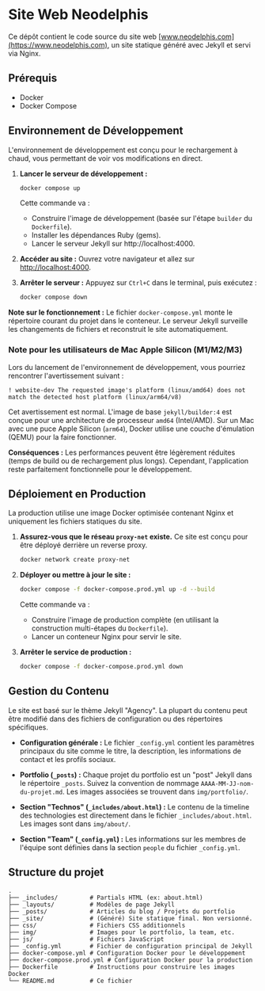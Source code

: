 # Site Web Neodelphis

Ce dépôt contient le code source du site web [www.neodelphis.com](https://www.neodelphis.com), un site statique généré avec Jekyll et servi via Nginx.

## Prérequis

*   Docker
*   Docker Compose

## Environnement de Développement

L'environnement de développement est conçu pour le rechargement à chaud, vous permettant de voir vos modifications en direct.

1.  **Lancer le serveur de développement :**
    ```bash
    docker compose up
    ```
    Cette commande va :
    *   Construire l'image de développement (basée sur l'étape `builder` du `Dockerfile`).
    *   Installer les dépendances Ruby (gems).
    *   Lancer le serveur Jekyll sur http://localhost:4000.

2.  **Accéder au site :**
    Ouvrez votre navigateur et allez sur [http://localhost:4000](http://localhost:4000).

3.  **Arrêter le serveur :**
    Appuyez sur `Ctrl+C` dans le terminal, puis exécutez :
    ```bash
    docker compose down
    ```

**Note sur le fonctionnement :** Le fichier `docker-compose.yml` monte le répertoire courant du projet dans le conteneur. Le serveur Jekyll surveille les changements de fichiers et reconstruit le site automatiquement.

### Note pour les utilisateurs de Mac Apple Silicon (M1/M2/M3)

Lors du lancement de l'environnement de développement, vous pourriez rencontrer l'avertissement suivant :
```
! website-dev The requested image's platform (linux/amd64) does not match the detected host platform (linux/arm64/v8)
```
Cet avertissement est normal. L'image de base `jekyll/builder:4` est conçue pour une architecture de processeur `amd64` (Intel/AMD). Sur un Mac avec une puce Apple Silicon (`arm64`), Docker utilise une couche d'émulation (QEMU) pour la faire fonctionner.

**Conséquences :** Les performances peuvent être légèrement réduites (temps de build ou de rechargement plus longs). Cependant, l'application reste parfaitement fonctionnelle pour le développement.

## Déploiement en Production

La production utilise une image Docker optimisée contenant Nginx et uniquement les fichiers statiques du site.

1.  **Assurez-vous que le réseau `proxy-net` existe.** Ce site est conçu pour être déployé derrière un reverse proxy.
    ```bash
    docker network create proxy-net
    ```

2.  **Déployer ou mettre à jour le site :**
    ```bash
    docker compose -f docker-compose.prod.yml up -d --build
    ```
    Cette commande va :
    *   Construire l'image de production complète (en utilisant la construction multi-étapes du `Dockerfile`).
    *   Lancer un conteneur Nginx pour servir le site.

3.  **Arrêter le service de production :**
    ```bash
    docker compose -f docker-compose.prod.yml down
    ```

## Gestion du Contenu

Le site est basé sur le thème Jekyll "Agency". La plupart du contenu peut être modifié dans des fichiers de configuration ou des répertoires spécifiques.

*   **Configuration générale :**
    Le fichier `_config.yml` contient les paramètres principaux du site comme le titre, la description, les informations de contact et les profils sociaux.

*   **Portfolio (`_posts`) :**
    Chaque projet du portfolio est un "post" Jekyll dans le répertoire `_posts`. Suivez la convention de nommage `AAAA-MM-JJ-nom-du-projet.md`. Les images associées se trouvent dans `img/portfolio/`.

*   **Section "Technos" (`_includes/about.html`) :**
    Le contenu de la timeline des technologies est directement dans le fichier `_includes/about.html`. Les images sont dans `img/about/`.

*   **Section "Team" (`_config.yml`) :**
    Les informations sur les membres de l'équipe sont définies dans la section `people` du fichier `_config.yml`.

## Structure du projet

```
.
├── _includes/         # Partials HTML (ex: about.html)
├── _layouts/          # Modèles de page Jekyll
├── _posts/            # Articles du blog / Projets du portfolio
├── _site/             # (Généré) Site statique final. Non versionné.
├── css/               # Fichiers CSS additionnels
├── img/               # Images pour le portfolio, la team, etc.
├── js/                # Fichiers JavaScript
├── _config.yml        # Fichier de configuration principal de Jekyll
├── docker-compose.yml # Configuration Docker pour le développement
├── docker-compose.prod.yml # Configuration Docker pour la production
├── Dockerfile         # Instructions pour construire les images Docker
└── README.md          # Ce fichier
```

